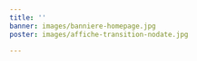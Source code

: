 ```yaml
---
title: ''
banner: images/banniere-homepage.jpg
poster: images/affiche-transition-nodate.jpg

---
```

